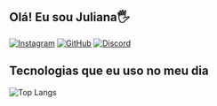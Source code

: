 ## Olá! Eu sou Juliana🖐️

[![Instagram](https://img.shields.io/badge/Instagram-E4405F?style=for-the-badge&logo=instagram&logoColor=white)](https://instagram.com/_23066_)
[![GitHub](https://img.shields.io/badge/GitHub-100000?style=for-the-badge&logo=github&logoColor=white)](https://github.com/betacrinjola)
[![Discord](https://img.shields.io/badge/Discord-7289DA?style=for-the-badge&logo=discord&logoColor=white)](https://discord.com/@me)

## Tecnologias que eu uso no meu dia

![Top Langs](https://github-readme-stats.vercel.app/api/top-langs/?username=betacrinjola&layout=compact)


